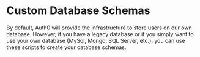 # Custom Database Schemas

By default, Auth0 will provide the infrastructure to store users on our own database. However, if you have a legacy database or if you simply want to use your own database (MySql, Mongo, SQL Server, etc.), you can use these scripts to create your database schemas.
